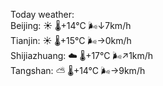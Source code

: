 Today weather:  
Beijing: ☀️ 🌡️+14°C 🌬️↓7km/h  
Tianjin: ☀️ 🌡️+15°C 🌬️→0km/h  
Shijiazhuang: ☁️ 🌡️+17°C 🌬️↗1km/h  
Tangshan: ⛅️  🌡️+14°C 🌬️→9km/h  
